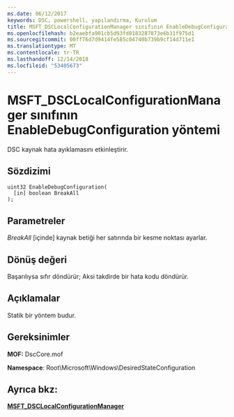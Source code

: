```yaml
---
ms.date: 06/12/2017
keywords: DSC, powershell, yapılandırma, Kurulum
title: MSFT_DSCLocalConfigurationManager sınıfının EnableDebugConfiguration yöntemi
ms.openlocfilehash: b2eaebfa901cb5d93fd0183287073e6b31f975d1
ms.sourcegitcommit: 00ff76d7d9414fe585c04740b739b9cf14d711e1
ms.translationtype: MT
ms.contentlocale: tr-TR
ms.lasthandoff: 12/14/2018
ms.locfileid: "53405673"
---
```

# <a name="enabledebugconfiguration-method-of-the-msftdsclocalconfigurationmanager-class"></a>MSFT_DSCLocalConfigurationManager sınıfının EnableDebugConfiguration yöntemi

DSC kaynak hata ayıklamasını etkinleştirir.

## <a name="syntax"></a>Sözdizimi

```mof
uint32 EnableDebugConfiguration(
  [in] boolean BreakAll
);
```

## <a name="parameters"></a>Parametreler

*BreakAll* \[içinde\] kaynak betiği her satırında bir kesme noktası ayarlar.

## <a name="return-value"></a>Dönüş değeri

Başarılıysa sıfır döndürür; Aksi takdirde bir hata kodu döndürür.

## <a name="remarks"></a>Açıklamalar

Statik bir yöntem budur.

## <a name="requirements"></a>Gereksinimler

**MOF:** DscCore.mof

**Namespace**: Root\Microsoft\Windows\DesiredStateConfiguration

## <a name="see-also"></a>Ayrıca bkz:

[**MSFT_DSCLocalConfigurationManager**](msft-dsclocalconfigurationmanager.md)